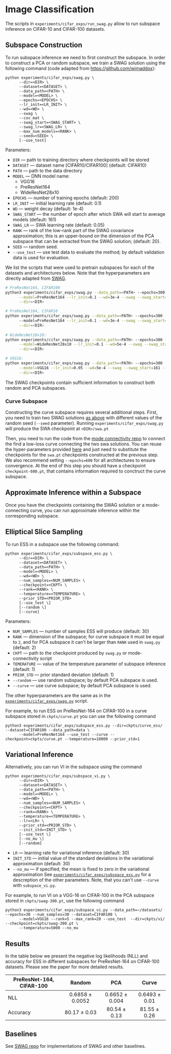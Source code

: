 # Image Classification

The scripts in `experiments/cifar_exps/run_swag.py` allow to run subspace inference on CIFAR-10 and CIFAR-100 datasets.


## Subspace Construction

To run subspace inference we need to first construct the subspace.
In order to construct a PCA or random subspace, we train a SWAG solution 
using the following command (code adapted from https://github.com/wjmaddox):

```
python experiments/cifar_exps/swag.py \
      --dir=<DIR> \
      --dataset=<DATASET> \
      --data_path=<PATH> \
      --model=<MODEL> \
      --epochs=<EPOCHS> \
      --lr_init=<LR_INIT> \
      --wd=<WD> \
      --swag \
      --cov_mat \
      --swag_start=<SWAG_START> \
      --swag_lr=<SWAG_LR> \
      --max_num_models=<RANK> \
      --seed=<SEED> \
      [--use_test]
```
Parameters:

* ```DIR``` &mdash; path to training directory where checkpoints will be stored
* ```DATASET``` &mdash; dataset name [CIFAR10/CIFAR100] (default: CIFAR10)
* ```PATH``` &mdash; path to the data directory
* ```MODEL``` &mdash; DNN model name:
    - VGG16
    - PreResNet164
    - WideResNet28x10
* ```EPOCHS``` &mdash; number of training epochs (default: 200)
* ```LR_INIT``` &mdash; initial learning rate (default: 0.1)
* ```WD``` &mdash; weight decay (default: 1e-4)
* ```SWAG_START``` &mdash; the number of epoch after which SWA will start to average models (default: 161)
* ```SWAG_LR``` &mdash;  SWA learning rate (default: 0.05)
* ```RANK``` &mdash; rank of the low-rank part of the SWAG covariance approximation; this is an upper-bound on the dimension of the PCA subspace that can be extracted from the SWAG solution; (default: 20). 
* ```SEED``` &mdash; random seed. 
* ```--use_test``` &mdash; use test data to evaluate the method; by default validation data is used for evaluation. 

We list the scripts that were used to pretrain subspaces for each of the datasets and architectures below.
Note that the hyperparameters are directly adapted from [SWAG](https://github.com/wjmaddox).

```bash
# PreResNet164, CIFAR100
python3 experiments/cifar_exps/swag.py --data_path=<PATH> --epochs=300 --dataset=CIFAR100 --save_freq=300 \
      --model=PreResNet164 --lr_init=0.1 --wd=3e-4 --swag --swag_start=161 --swag_lr=0.05 --cov_mat --use_test \
      --dir=<DIR>

# PreResNet164, CIFAR10
python experiments/cifar_exps/swag.py --data_path=<PATH> --epochs=300 --dataset=CIFAR10 --save_freq=300 \  
      --model=PreResNet164 --lr_init=0.1 --wd=3e-4 --swag --swag_start=161 --swag_lr=0.01 --cov_mat --use_test \
      --dir=<DIR>
      
# WideResNet28x10:
python experiments/cifar_exps/swag.py --data_path=<PATH> --epochs=300 --dataset=[CIFAR10 or CIFAR100] --save_freq=300 \
      --model=WideResNet28x10 --lr_init=0.1 --wd=5e-4 --swag --swag_start=161 --swag_lr=0.05 --cov_mat --use_test \
      --dir=<DIR>

# VGG16:
python experiments/cifar_exps/swag.py --data_path=<PATH> --epochs=300 --dataset=[CIFAR10 or CIFAR100] --save_freq=300 \
      --model=VGG16 --lr_init=0.05 --wd=5e-4 --swag --swag_start=161 --swag_lr=0.01 --cov_mat --use_test \
      --dir=<DIR>
```

The SWAG checkpoints contain sufficient information to construct both random and PCA subspaces.

### Curve Subspace

Constructing the curve subspace requires several additional steps. 
First, you need to train two SWAG solutions [as above](README.md#subspace-construction) with different values of the random seed (`--seed` parameter).
Running `experiments/cifar_exps/swag.py` will produce the SWA checkpoint at `<DIR>/swa.pt`

Then, you need to run the code from the [mode connectivity repo](https://github.com/timgaripov/dnn-mode-connectivity)
to connect the find a low-loss curve connecting the two swa solutions. 
You can reuse the hyper-parameters provided [here](../dnn-mode-connectivity/ckpts/c100/preresnet164/curve2/checkpoint-600.pt) and just need to substitute the checkpoints for the `swa.pt` checkpoints constructed at the previous step.
We also recommend setting `--epochs=600` for all architectures to ensure convergence.
At the end of this step you should have a checkpoint `checkpoint-600.pt`, that contains information required to conctruct the curve subspace.

## Approximate Inference within a Subspace

Once you have the checkpoints containing the SWAG solution or a mode-connecting curve, you can run approximate inference within the corresponding subspace. 

## Elliptical Slice Sampling

To run ESS in a subspace use the following command:
```
python experiments/cifar_exps/subspace_ess.py \
      --dir=<DIR> \
      --dataset=<DATASET> \
      --data_path=<PATH> \
      --model=<MODEL> \
      --wd=<WD> \
      --num_samples=<NUM_SAMPLES> \
      --checkpoint=<CKPT> \
      --rank=<RANK> \
      --temperature=<TEMPERATURE> \
      --prior_STD=<PRIOR_STD>
      [--use_test \]
      [--random \]
      [--curve]
```
Parameters:

* ```NUM_SAMPLES``` &mdash; number of samples ESS will produce (default: 30)
* ```RANK``` &mdash; dimension of the subspace; for curve subspace it must be equal to `2`, and 
for PCA subspace it can't be larger than `RANK` used in `swag.py` (default: 2)
* ```CKPT``` &mdash; path to the checkpoint produced by `swag.py` or mode-connectivity script
* ```TEMERATURE``` &mdash; value of the temperature parameter of subspace inference (default: 1)
* ```PRIOR_STD``` &mdash; prior standard deviation (default: 1)
* ```--random``` &mdash; use random subspace; by default PCA subspace is used.
* ```--curve``` &mdash; use curve subspace; by default PCA subspace is used.

The other hyperparameters are the same as in the [`experiments/cifar_exps/swag.py`](README.md#subspace-construction) script.

For example, to run ESS on PreResNet-164 on CIFAR-100 in a curve subspace stored in `ckpts/curve.pt` you can use the following command
```
python3 experiments/cifar_exps/subspace_ess.py --dir=ckpts/curve_ess/ --dataset=CIFAR100 --data_path=data \
      --model=PreResNet164 --use_test --curve --checkpoint=ckpts/curve.pt --temperature=10000 --prior_std=1
```

## Variational Inference

Alternatively, you can run VI in the subspace using the command
```
python experiments/cifar_exps/subspace_vi.py \
      --dir=<DIR> \
      --dataset=<DATASET> \
      --data_path=<PATH> \
      --model=<MODEL> \
      --wd=<WD> \
      --num_samples=<NUM_SAMPLES> \
      --checkpoint=<CKPT> \
      --rank=<RANK> \
      --temperature=<TEMPERATURE> \
      --lr=<LR> \
      --prior_std=<PRIOR_STD> \
      --init_std=<INIT_STD> \
      [--use_test \]
      [--no_mu \]
      [--random]
```
* ```LR``` &mdash; learning rate for variational inference (default: 30)
* ```INIT_STD``` &mdash; initial value of the standard deviations in the variational approximation (default: 30)
* ```--no_mu``` &mdash; if specified, the mean is fixed to zero in the variational approximation
See [`experiments/cifar_exps/subspace_ess.py`](README.md#elliptical-slice-sampling) for a descreption of the other parameters. Note, that you can't use `--curve` with `subspace_vi.py`.

For example, to run VI on a VGG-16 on CIFAR-100 in the PCA  subspace stored in `ckpts/swag-300.pt`, use the following command
```
python3 experiments/cifar_exps/subspace_vi.py --data_path=~/datasets/ --epochs=30 --num_samples=30 --dataset=CIFAR100 \
      --model=VGG16 --rank=5 --max_rank=20 --use_test  --dir=ckpts/vi/ --checkpoint=ckpts/swag-300.pt \
      --temperature=5000 --no_mu
```

## Results

In the table below we present the negative log likelihoods (NLL) and accuracy for ESS in different subspaces for PreResNet-164 on CIFAR-100 datasets.
Please see the paper for more detailed results.
      
| PreResNet-164, CIFAR-100  |  Random         | PCA            | Curve         | 
| ------------------------- |:---------------:|:--------------:|:-------------:|
| NLL                       | 0.6858 ± 0.0052 | 0.6652 ± 0.004 | 0.6493 ± 0.01 |  
| Accuracy                  | 80.17 ± 0.03    | 80.54 ± 0.13   | 81.55 ± 0.26  |

## Baselines

See [SWAG repo](https://github.com/wjmaddox) for implementations of SWAG and other baselines.
